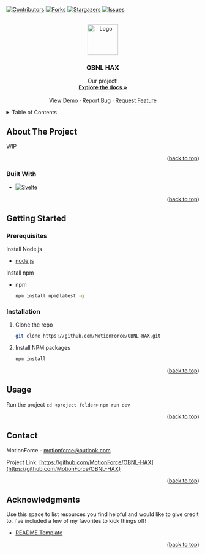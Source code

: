 <!-- Improved compatibility of back to top link: See: https://github.com/othneildrew/Best-README-Template/pull/73 -->
<a name="readme-top"></a>
<!--
*** Thanks for checking out the Best-README-Template. If you have a suggestion
*** that would make this better, please fork the repo and create a pull request
*** or simply open an issue with the tag "enhancement".
*** Don't forget to give the project a star!
*** Thanks again! Now go create something AMAZING! :D
-->



<!-- PROJECT SHIELDS -->
<!--
*** I'm using markdown "reference style" links for readability.
*** Reference links are enclosed in brackets [ ] instead of parentheses ( ).
*** See the bottom of this document for the declaration of the reference variables
*** for contributors-url, forks-url, etc. This is an optional, concise syntax you may use.
*** https://www.markdownguide.org/basic-syntax/#reference-style-links
-->
[![Contributors][contributors-shield]][contributors-url]
[![Forks][forks-shield]][forks-url]
[![Stargazers][stars-shield]][stars-url]
[![Issues][issues-shield]][issues-url]



<!-- PROJECT LOGO -->
<br />
<div align="center">
  <a href="https://github.com/MotionForce/obnl-hax">
    <img src="images/logo.png" alt="Logo" width="80" height="80">
  </a>

  <h3 align="center">OBNL HAX</h3>

  <p align="center">
   Our project!
    <br />
    <a href="https://github.com/MotionForce/obnl-hax"><strong>Explore the docs »</strong></a>
    <br />
    <br />
    <a href="https://github.com/MotionForce/obnl-hax">View Demo</a>
    ·
    <a href="https://github.com/MotionForce/obnl-hax/issues">Report Bug</a>
    ·
    <a href="https://github.com/MotionForce/obnl-hax/issues">Request Feature</a>
  </p>
</div>



<!-- TABLE OF CONTENTS -->
<details>
  <summary>Table of Contents</summary>
  <ol>
    <li>
      <a href="#about-the-project">About The Project</a>
      <ul>
        <li><a href="#built-with">Built With</a></li>
      </ul>
    </li>
    <li>
      <a href="#getting-started">Getting Started</a>
      <ul>
        <li><a href="#prerequisites">Prerequisites</a></li>
        <li><a href="#installation">Installation</a></li>
      </ul>
    </li>
    <li><a href="#usage">Usage</a></li>
    <li><a href="#contact">Contact</a></li>
    <li><a href="#acknowledgments">Acknowledgments</a></li>
  </ol>
</details>



<!-- ABOUT THE PROJECT -->
## About The Project

WIP

<p align="right">(<a href="#readme-top">back to top</a>)</p>


### Built With

* [![Svelte][Svelte.dev]][Svelte-url]

<p align="right">(<a href="#readme-top">back to top</a>)</p>



<!-- GETTING STARTED -->
## Getting Started


### Prerequisites
Install Node.js
* [node.js](https://nodejs.org/en/)

Install npm
* npm
  ```sh
  npm install npm@latest -g
  ```

### Installation

1. Clone the repo
   ```sh
   git clone https://github.com/MotionForce/OBNL-HAX.git
   ```
2. Install NPM packages
   ```sh
   npm install
   ```

<p align="right">(<a href="#readme-top">back to top</a>)</p>



<!-- USAGE EXAMPLES -->
## Usage

Run the project
```cd <project folder>```
```npm run dev```

<p align="right">(<a href="#readme-top">back to top</a>)</p>



<!-- CONTACT -->
## Contact

MotionForce - motionforce@outlook.com

Project Link: [https://github.com/MotionForce/OBNL-HAX](https://github.com/MotionForce/OBNL-HAX)

<p align="right">(<a href="#readme-top">back to top</a>)</p>



<!-- ACKNOWLEDGMENTS -->
## Acknowledgments

Use this space to list resources you find helpful and would like to give credit to. I've included a few of my favorites to kick things off!
* [README Template](https://github.com/othneildrew/Best-README-Template)

<p align="right">(<a href="#readme-top">back to top</a>)</p>



<!-- MARKDOWN LINKS & IMAGES -->
<!-- https://www.markdownguide.org/basic-syntax/#reference-style-links -->
[contributors-shield]: https://img.shields.io/github/contributors/othneildrew/Best-README-Template.svg?style=for-the-badge
[contributors-url]: https://github.com/MotionForce/obnl-hax/graphs/contributors
[forks-shield]: https://img.shields.io/github/forks/othneildrew/Best-README-Template.svg?style=for-the-badge
[forks-url]: https://github.com/MotionForce/obnl-hax/network/members
[stars-shield]: https://img.shields.io/github/stars/othneildrew/Best-README-Template.svg?style=for-the-badge
[stars-url]: https://github.com/MotionForce/obnl-hax/stargazers
[issues-shield]: https://img.shields.io/github/issues/othneildrew/Best-README-Template.svg?style=for-the-badge
[issues-url]: https://github.com/MotionForce/obnl-hax/issues
[product-screenshot]: images/screenshot.png
[Svelte.dev]: https://img.shields.io/badge/Svelte-4A4A55?style=for-the-badge&logo=svelte&logoColor=FF3E00
[Svelte-url]: https://svelte.dev/
